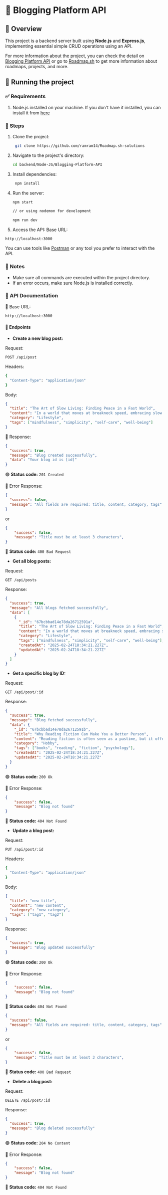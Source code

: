 # 📕 Blogging Platform API

## 📖 Overview

This project is a backend server built using **Node.js** and **Express.js**, implementing essential simple CRUD operations using an API.

For more information about the project, you can check the detail on [Blogging Platform API](https://roadmap.sh/projects/blogging-platform-api) or go to [Roadmap.sh](https://roadmap.sh) to get more information about roadmaps, projects, and more.

## 🚀 Running the project

### ✅ Requirements

1. Node.js installed on your machine. If you don't have it installed, you can install it from [here](https://nodejs.org/en/download)

### 📌 Steps

1. Clone the project:

   ```bash
    git clone https://github.com/ramram14/Roadmap.sh-solutions
   ```

2. Navigate to the project's directory:

   ```bash
   cd backend/Node-JS/Blogging-Platform-API
   ```

3. Install dependencies:

   ```bash
    npm install
   ```

4. Run the server:

   ```bash
   npm start

   // or using nodemon for development
   
   npm run dev
   ```

5. Access the API:
   Base URL:

```http
http://localhost:3000
```

You can use tools like [Postman](https://www.postman.com/) or any tool you prefer to interact with the API.

### 📌 Notes

- Make sure all commands are executed within the project directory.
- If an error occurs, make sure Node.js is installed correctly.

### 📝 API Documentation

🚀 Base URL:

```bash
http://localhost:3000
```

#### 📌 Endpoints

- **Create a new blog post:**

Request:

```http
POST /api/post
```

Headers:

```bash
{
  "Content-Type": "application/json"
}
```

Body:

```json
{
  "title": "The Art of Slow Living: Finding Peace in a Fast World",
  "content": "In a world that moves at breakneck speed, embracing slow living can be a radical act. Slow living is about intentionality, mindfulness, and savoring the present moment. It’s about simplifying our schedules, reducing distractions, and making time for the things that truly matter. This approach to life can lead to greater fulfillment, deeper relationships, and improved well-being. In this article, we’ll explore the philosophy behind slow living and practical ways to incorporate it into daily life.",
  "category": "Lifestyle",
  "tags": ["mindfulness", "simplicity", "self-care", "well-being"]
}
```

📌 Response:

```json
{
  "success": true,
  "message": "Blog created successfully",
  "data": "Your blog id is [id]"
}
```

🟢 **Status code:** `201 Created`

📌 Error Response:

```json
{
  "success": false,
  "message": "All fields are required: title, content, category, tags"
}
```

or

```json
{
    "success": false,
    "message": "Title must be at least 3 characters",
}
```

🔴 **Status code:** `400 Bad Request`

- **Get all blog posts:**

Request:

```http
GET /api/posts
```

Response:

```json
{
  "success": true,
  "message": "All blogs fetched successfully",
  "data": [
    {
      "_id": "67bcbbad14e78da26712591a",
      "title": "The Art of Slow Living: Finding Peace in a Fast World",
      "content": "In a world that moves at breakneck speed, embracing slow living can be a radical act. Slow living is about intentionality, mindfulness, and savoring the present moment. It’s about simplifying our schedules, reducing distractions, and making time for the things that truly matter. This approach to life can lead to greater fulfillment, deeper relationships, and improved well-being. In this article, we’ll explore the philosophy behind slow living and practical ways to incorporate it into daily life.",
      "category": "Lifestyle",
      "tags": ["mindfulness", "simplicity", "self-care", "well-being"],
      "createdAt": "2025-02-24T18:34:21.227Z",
      "updatedAt": "2025-02-24T18:34:21.227Z"
    }
  ]
}
```

- **Get a specific blog by ID:**

Request:

```http
GET /api/post/:id
```

Response:

```json
{
  "success": true,
  "message": "Blog fetched successfully",
  "data": {
    "_id": "67bcbbad14e78da26712591b",
    "title": "Why Reading Fiction Can Make You a Better Person",
    "content": "Reading fiction is often seen as a pastime, but it offers profound psychological and emotional benefits. Studies have shown that engaging with fictional stories enhances empathy, improves cognitive abilities, and even reduces stress. By immersing ourselves in different narratives, we gain insight into human nature and develop a broader perspective on life. Whether it’s a classic novel or contemporary storytelling, reading fiction can shape our worldview in unexpected ways.",
    "category": "Hobby",
    "tags": ["books", "reading", "fiction", "psychology"],
    "createdAt": "2025-02-24T18:34:21.227Z",
    "updatedAt": "2025-02-24T18:34:21.227Z"
  }
}
```

🟢 **Status code:** `200 Ok`

📌 Error Response:

```json
{
    "success": false,
    "message": "Blog not found"
}
```

🔴 **Status code:** `404 Not Found`

- **Update a blog post:**

Request:

```http
PUT /api/post/:id
```

Headers:

```bash
{
  "Content-Type": "application/json"
}
```

Body:

```json
{
  "title": "new title",
  "content": "new content",
  "category": "new category",
  "tags": ["tag1", "tag2"]
}
```

Response:

```json
{
  "success": true,
  "message": "Blog updated successfully"
}
```

🟢 **Status code:** `200 Ok`

📌 Error Response:

```json
{
    "success": false,
    "message": "Blog not found"
}
```

🔴 **Status code:** `404 Not Found`

```json
{
  "success": false,
  "message": "All fields are required: title, content, category, tags"
}
```

or

```json
{
    "success": false,
    "message": "Title must be at least 3 characters",
}
```

🔴 **Status code:** `400 Bad Request`

- **Delete a blog post:**

Request:

```http
DELETE /api/post/:id
```

Response:

```json
{
  "success": true,
  "message": "Blog deleted successfully"
}
```

🟢 **Status code:** `204 No Content`

📌 Error Response:

```json
{
    "success": false,
    "message": "Blog not found"
}
```

🔴 **Status code:** `404 Not Found`
